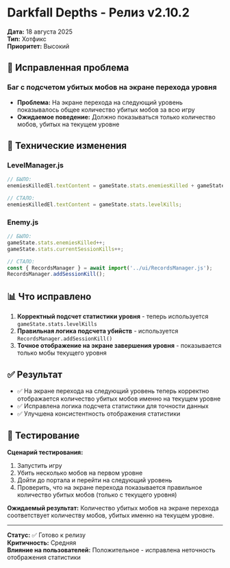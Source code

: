 # Darkfall Depths - Релиз v2.10.2

**Дата:** 18 августа 2025  
**Тип:** Хотфикс  
**Приоритет:** Высокий

## 🎯 Исправленная проблема

### Баг с подсчетом убитых мобов на экране перехода уровня
- **Проблема:** На экране перехода на следующий уровень показывалось общее количество убитых мобов за всю игру
- **Ожидаемое поведение:** Должно показываться только количество мобов, убитых на текущем уровне

## 🔧 Технические изменения

### LevelManager.js
```javascript
// БЫЛО:
enemiesKilledEl.textContent = gameState.stats.enemiesKilled + gameState.stats.currentSessionKills;

// СТАЛО:
enemiesKilledEl.textContent = gameState.stats.levelKills;
```

### Enemy.js
```javascript
// БЫЛО:
gameState.stats.enemiesKilled++;
gameState.stats.currentSessionKills++;

// СТАЛО:
const { RecordsManager } = await import('../ui/RecordsManager.js');
RecordsManager.addSessionKill();
```

## 📊 Что исправлено

1. **Корректный подсчет статистики уровня** - теперь используется `gameState.stats.levelKills`
2. **Правильная логика подсчета убийств** - используется `RecordsManager.addSessionKill()`
3. **Точное отображение на экране завершения уровня** - показывается только мобы текущего уровня

## ✅ Результат

- ✅ На экране перехода на следующий уровень теперь корректно отображается количество убитых мобов именно на текущем уровне
- ✅ Исправлена логика подсчета статистики для точности данных
- ✅ Улучшена консистентность отображения статистики

## 🧪 Тестирование

**Сценарий тестирования:**
1. Запустить игру
2. Убить несколько мобов на первом уровне
3. Дойти до портала и перейти на следующий уровень
4. Проверить, что на экране перехода показывается правильное количество убитых мобов (только с текущего уровня)

**Ожидаемый результат:** Количество убитых мобов на экране перехода соответствует количеству мобов, убитых именно на текущем уровне.

---

**Статус:** ✅ Готово к релизу  
**Критичность:** Средняя  
**Влияние на пользователей:** Положительное - исправлена неточность отображения статистики
